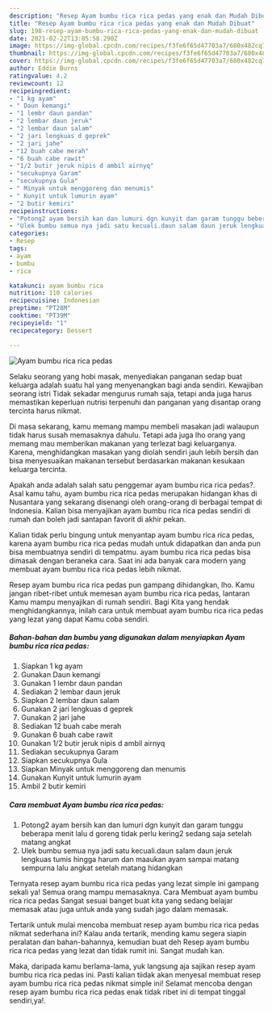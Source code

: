 ```yaml
---
description: "Resep Ayam bumbu rica rica pedas yang enak dan Mudah Dibuat"
title: "Resep Ayam bumbu rica rica pedas yang enak dan Mudah Dibuat"
slug: 198-resep-ayam-bumbu-rica-rica-pedas-yang-enak-dan-mudah-dibuat
date: 2021-02-22T13:05:58.290Z
image: https://img-global.cpcdn.com/recipes/f3fe6f65d47703a7/680x482cq70/ayam-bumbu-rica-rica-pedas-foto-resep-utama.jpg
thumbnail: https://img-global.cpcdn.com/recipes/f3fe6f65d47703a7/680x482cq70/ayam-bumbu-rica-rica-pedas-foto-resep-utama.jpg
cover: https://img-global.cpcdn.com/recipes/f3fe6f65d47703a7/680x482cq70/ayam-bumbu-rica-rica-pedas-foto-resep-utama.jpg
author: Eddie Burns
ratingvalue: 4.2
reviewcount: 12
recipeingredient:
- "1 kg ayam"
- " Daun kemangi"
- "1 lembr daun pandan"
- "2 lembar daun jeruk"
- "2 lembar daun salam"
- "2 jari lengkuas d geprek"
- "2 jari jahe"
- "12 buah cabe merah"
- "6 buah cabe rawit"
- "1/2 butir jeruk nipis d ambil airnyq"
- "secukupnya Garam"
- "secukupnya Gula"
- " Minyak untuk menggoreng dan menumis"
- " Kunyit untuk lumurin ayam"
- "2 butir kemiri"
recipeinstructions:
- "Potong2 ayam bersih kan dan lumuri dgn kunyit dan garam tunggu beberapa menit lalu d goreng tidak perlu kering2 sedang saja setelah matang angkat"
- "Ulek bumbu semua nya jadi satu kecuali.daun salam daun jeruk lengkuas tumis hingga harum dan maaukan ayam sampai matang sempurna lalu angkat setelah matang hidangkan"
categories:
- Resep
tags:
- ayam
- bumbu
- rica

katakunci: ayam bumbu rica 
nutrition: 110 calories
recipecuisine: Indonesian
preptime: "PT28M"
cooktime: "PT39M"
recipeyield: "1"
recipecategory: Dessert

---
```



![Ayam bumbu rica rica pedas](https://img-global.cpcdn.com/recipes/f3fe6f65d47703a7/680x482cq70/ayam-bumbu-rica-rica-pedas-foto-resep-utama.jpg)

Selaku seorang yang hobi masak, menyediakan panganan sedap buat keluarga adalah suatu hal yang menyenangkan bagi anda sendiri. Kewajiban seorang istri Tidak sekadar mengurus rumah saja, tetapi anda juga harus memastikan keperluan nutrisi terpenuhi dan panganan yang disantap orang tercinta harus nikmat.

Di masa  sekarang, kamu memang mampu membeli masakan jadi walaupun tidak harus susah memasaknya dahulu. Tetapi ada juga lho orang yang memang mau memberikan makanan yang terlezat bagi keluarganya. Karena, menghidangkan masakan yang diolah sendiri jauh lebih bersih dan bisa menyesuaikan makanan tersebut berdasarkan makanan kesukaan keluarga tercinta. 



Apakah anda adalah salah satu penggemar ayam bumbu rica rica pedas?. Asal kamu tahu, ayam bumbu rica rica pedas merupakan hidangan khas di Nusantara yang sekarang disenangi oleh orang-orang di berbagai tempat di Indonesia. Kalian bisa menyajikan ayam bumbu rica rica pedas sendiri di rumah dan boleh jadi santapan favorit di akhir pekan.

Kalian tidak perlu bingung untuk menyantap ayam bumbu rica rica pedas, karena ayam bumbu rica rica pedas mudah untuk didapatkan dan anda pun bisa membuatnya sendiri di tempatmu. ayam bumbu rica rica pedas bisa dimasak dengan beraneka cara. Saat ini ada banyak cara modern yang membuat ayam bumbu rica rica pedas lebih nikmat.

Resep ayam bumbu rica rica pedas pun gampang dihidangkan, lho. Kamu jangan ribet-ribet untuk memesan ayam bumbu rica rica pedas, lantaran Kamu mampu menyajikan di rumah sendiri. Bagi Kita yang hendak menghidangkannya, inilah cara untuk membuat ayam bumbu rica rica pedas yang lezat yang dapat Kamu coba sendiri.

<!--inarticleads1-->

##### Bahan-bahan dan bumbu yang digunakan dalam menyiapkan Ayam bumbu rica rica pedas:

1. Siapkan 1 kg ayam
1. Gunakan  Daun kemangi
1. Gunakan 1 lembr daun pandan
1. Sediakan 2 lembar daun jeruk
1. Siapkan 2 lembar daun salam
1. Gunakan 2 jari lengkuas d geprek
1. Gunakan 2 jari jahe
1. Sediakan 12 buah cabe merah
1. Gunakan 6 buah cabe rawit
1. Gunakan 1/2 butir jeruk nipis d ambil airnyq
1. Sediakan secukupnya Garam
1. Siapkan secukupnya Gula
1. Siapkan  Minyak untuk menggoreng dan menumis
1. Gunakan  Kunyit untuk lumurin ayam
1. Ambil 2 butir kemiri




<!--inarticleads2-->

##### Cara membuat Ayam bumbu rica rica pedas:

1. Potong2 ayam bersih kan dan lumuri dgn kunyit dan garam tunggu beberapa menit lalu d goreng tidak perlu kering2 sedang saja setelah matang angkat
1. Ulek bumbu semua nya jadi satu kecuali.daun salam daun jeruk lengkuas tumis hingga harum dan maaukan ayam sampai matang sempurna lalu angkat setelah matang hidangkan




Ternyata resep ayam bumbu rica rica pedas yang lezat simple ini gampang sekali ya! Semua orang mampu memasaknya. Cara Membuat ayam bumbu rica rica pedas Sangat sesuai banget buat kita yang sedang belajar memasak atau juga untuk anda yang sudah jago dalam memasak.

Tertarik untuk mulai mencoba membuat resep ayam bumbu rica rica pedas nikmat sederhana ini? Kalau anda tertarik, mending kamu segera siapin peralatan dan bahan-bahannya, kemudian buat deh Resep ayam bumbu rica rica pedas yang lezat dan tidak rumit ini. Sangat mudah kan. 

Maka, daripada kamu berlama-lama, yuk langsung aja sajikan resep ayam bumbu rica rica pedas ini. Pasti kalian tiidak akan menyesal membuat resep ayam bumbu rica rica pedas nikmat simple ini! Selamat mencoba dengan resep ayam bumbu rica rica pedas enak tidak ribet ini di tempat tinggal sendiri,ya!.

